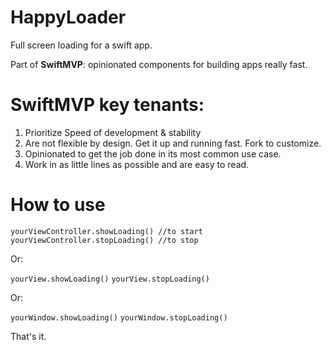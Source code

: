 # HappyLoader
Full screen loading for a swift app. 

Part of **SwiftMVP**: opinionated components for building apps really fast.

# SwiftMVP key tenants:
1. Prioritize Speed of development & stability
2. Are not flexible by design.  Get it up and running fast. Fork to customize. 
3. Opinionated to get the job done in its most common use case.  
4. Work in as little lines as possible and are easy to read.

# How to use

`yourViewController.showLoading() //to start`
`yourViewController.stopLoading() //to stop`


Or:

`yourView.showLoading()`
`yourView.stopLoading()`

Or:

`yourWindow.showLoading()`
`yourWindow.stopLoading()`

That's it.

